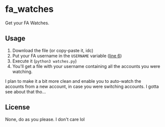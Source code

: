 # fa_watches

Get your FA Watches.

## Usage

1. Download the file (or copy-paste it, idc)
2. Put your FA username in the `USERNAME` variable ([line 6](watches.py#L6))
3. Execute it (`python3 watches.py`)
4. You'll get a file with your username containing all the accounts you were watching.

I plan to make it a bit more clean and enable you to auto-watch the accounts from a new account, in case you were switching accounts.
I gotta see about that tho...

## License

None, do as you please. I don't care lol

